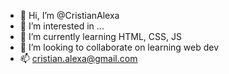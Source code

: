 - 👋 Hi, I’m @CristianAlexa
- 👀 I’m interested in ...
- 🌱 I’m currently learning HTML, CSS, JS
- 💞️ I’m looking to collaborate on learning web dev
- 📫 cristian.alexa@gmail.com

<!---
CristianAlexa/CristianAlexa is a ✨ special ✨ repository because its `README.md` (this file) appears on your GitHub profile.
You can click the Preview link to take a look at your changes.
--->
